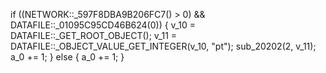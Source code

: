 if ((NETWORK::_597F8DBA9B206FC7() > 0) && DATAFILE::_01095C95CD46B624(0)) {
    v_10 = DATAFILE::_GET_ROOT_OBJECT();
    v_11 = DATAFILE::_OBJECT_VALUE_GET_INTEGER(v_10, "pt");
    sub_20202(2, v_11);
    a_0 += 1;
} else { 
    a_0 += 1;
}
